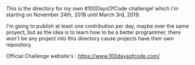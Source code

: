 This is the directory for my own #100DaysOfCode challenge! which i'm starting on November 24th, 2018 until March 3rd, 2019.

I'm going to publish at least one contribution per day, maybe over the same proyect, but as the idea is to learn how to be
a better programmer, there won't be any project into this directory cause projects have their own repository.

Official Challenge website's : https://www.100daysofcode.com/
